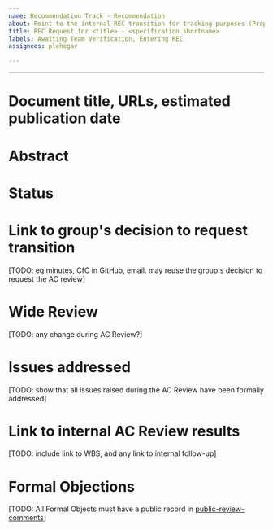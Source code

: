```yaml
---
name: Recommendation Track - Recommendation
about: Point to the internal REC transition for tracking purposes (Proposed Recommendation -> Recommendation)
title: REC Request for <title> - <specification shortname>
labels: Awaiting Team Verification, Entering REC
assignees: plehegar

---
```


---

# Document title, URLs, estimated publication date

# Abstract

# Status

# Link to group's decision to request transition
[TODO: eg minutes, CfC in GitHub, email. may reuse the group's decision to request the AC review]

# Wide Review
[TODO: any change during AC Review?]

# Issues addressed
[TODO: show that all issues raised during the AC Review have been formally addressed]

# Link to internal AC Review results
[TODO: include link to WBS, and any link to internal follow-up]

# Formal Objections
[TODO: All Formal Objects must have a public record in [public-review-comments](https://lists.w3.org/Archives/Public/public-review-comments/)]

